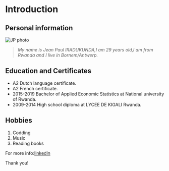 # **Introduction**

## **Personal information**

![JP photo](./img/JeanPaul.jpg)

> _My name is Jean Paul IRADUKUNDA,I am 29 years old,I am from Rwanda and I live
> in Bornem/Antwerp._

## **Education and Certificates**

- A2 Dutch language certificate.
- A2 French certificate.
- 2015-2019 Bachelor of Applied Economic Statistics at National university of
  Rwanda.
- 2009-2014 High school diploma at LYCEE DE KIGALI Rwanda.

## **Hobbies**

1. Codding
2. Music
3. Reading books

For more
info:[linkedin](https://www.linkedin.com/in/iradukunda-jean-paul-459ba413b)

Thank you!
